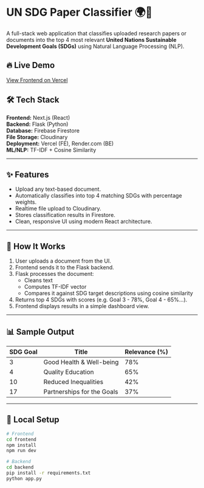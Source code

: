 # UN SDG Paper Classifier 🌍📄

A full-stack web application that classifies uploaded research papers or documents into the top 4 most relevant **United Nations Sustainable Development Goals (SDGs)** using Natural Language Processing (NLP).

## 🔥 Live Demo
[View Frontend on Vercel](https://eulnext.vercel.app/login)

## 🛠 Tech Stack

**Frontend:** Next.js (React)  
**Backend:** Flask (Python)  
**Database:** Firebase Firestore  
**File Storage:** Cloudinary  
**Deployment:** Vercel (FE), Render.com (BE)  
**ML/NLP:** TF-IDF + Cosine Similarity

---

## ✨ Features

- Upload any  text-based document.
- Automatically classifies into top 4 matching SDGs with percentage weights.
- Realtime file upload to Cloudinary.
- Stores classification results in Firestore.
- Clean, responsive UI using modern React architecture.

---

## 🧠 How It Works

1. User uploads a document from the UI.
2. Frontend sends it to the Flask backend.
3. Flask processes the document:
   - Cleans text
   - Computes TF-IDF vector
   - Compares it against SDG target descriptions using cosine similarity
4. Returns top 4 SDGs with scores (e.g. Goal 3 - 78%, Goal 4 - 65%...).
5. Frontend displays results in a simple dashboard view.

---

## 📊 Sample Output

| SDG Goal | Title                       | Relevance (%) |
|----------|-----------------------------|----------------|
| 3        | Good Health & Well-being    | 78%            |
| 4        | Quality Education           | 65%            |
| 10       | Reduced Inequalities        | 42%            |
| 17       | Partnerships for the Goals  | 37%            |

---

## 🚀 Local Setup

```bash
# Frontend
cd frontend
npm install
npm run dev

# Backend
cd backend
pip install -r requirements.txt
python app.py